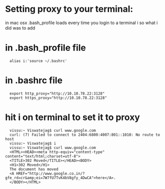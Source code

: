 Setting proxy to your terminal:
============================

   in mac osx .bash_profile loads every time you login to a terminal
i   so what i did was to add

in .bash_profile file
==============
      alias i:'source ~/.bashrc'

in .bashrc file
==============

      export http_proxy="http://10.10.78.22:3128"
      export https_proxy="http://10.10.78.22:3128"

hit i on terminal to set it to proxy
=======

      vissu:~ Viswatejag$ curl www.google.com
      curl: (7) Failed to connect to 2404:6800:4007:801::1010: No route to host
      vissu:~ Viswatejag$ i
      vissu:~ Viswatejag$ curl www.google.com
      <HTML><HEAD><meta http-equiv="content-type" content="text/html;charset=utf-8">
      <TITLE>302 Moved</TITLE></HEAD><BODY>
      <H1>302 Moved</H1>
      The document has moved
      <A HREF="http://www.google.co.in/?gfe_rd=cr&amp;ei=7W7fU7TvK4bV8gfy_4DwCA">here</A>.
      </BODY></HTML>


